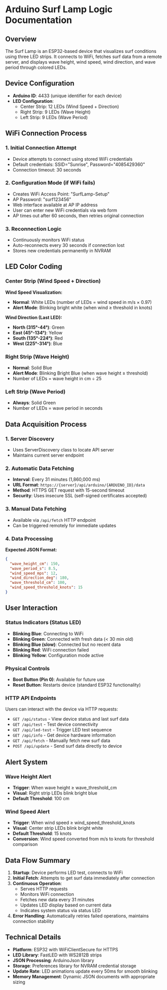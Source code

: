 # Arduino Surf Lamp Logic Documentation

## Overview
The Surf Lamp is an ESP32-based device that visualizes surf conditions using three LED strips. It connects to WiFi, fetches surf data from a remote server, and displays wave height, wind speed, wind direction, and wave period through colored LEDs.

## Device Configuration
- **Arduino ID**: 4433 (unique identifier for each device)
- **LED Configuration**:
  - Center Strip: 12 LEDs (Wind Speed + Direction)
  - Right Strip: 9 LEDs (Wave Height)
  - Left Strip: 9 LEDs (Wave Period)

## WiFi Connection Process

### 1. Initial Connection Attempt
- Device attempts to connect using stored WiFi credentials
- Default credentials: SSID="Sunrise", Password="4085429360"
- Connection timeout: 30 seconds

### 2. Configuration Mode (if WiFi fails)
- Creates WiFi Access Point: "SurfLamp-Setup"
- AP Password: "surf123456"
- Web interface available at AP IP address
- User can enter new WiFi credentials via web form
- AP times out after 60 seconds, then retries original connection

### 3. Reconnection Logic
- Continuously monitors WiFi status
- Auto-reconnects every 30 seconds if connection lost
- Stores new credentials permanently in NVRAM

## LED Color Coding

### Center Strip (Wind Speed + Direction)
**Wind Speed Visualization:**
- **Normal**: White LEDs (number of LEDs = wind speed in m/s × 0.97)
- **Alert Mode**: Blinking bright white (when wind ≥ threshold in knots)

**Wind Direction (Last LED):**
- **North (315°-44°)**: Green
- **East (45°-134°)**: Yellow
- **South (135°-224°)**: Red
- **West (225°-314°)**: Blue

### Right Strip (Wave Height)
- **Normal**: Solid Blue
- **Alert Mode**: Blinking Bright Blue (when wave height ≥ threshold)
- Number of LEDs = wave height in cm ÷ 25

### Left Strip (Wave Period)
- **Always**: Solid Green
- Number of LEDs = wave period in seconds

## Data Acquisition Process

### 1. Server Discovery
- Uses ServerDiscovery class to locate API server
- Maintains current server endpoint

### 2. Automatic Data Fetching
- **Interval**: Every 31 minutes (1,860,000 ms)
- **URL Format**: `https://{server}/api/arduino/{ARDUINO_ID}/data`
- **Method**: HTTPS GET request with 15-second timeout
- **Security**: Uses insecure SSL (self-signed certificates accepted)

### 3. Manual Data Fetching
- Available via `/api/fetch` HTTP endpoint
- Can be triggered remotely for immediate updates

### 4. Data Processing
**Expected JSON Format:**
```json
{
  "wave_height_cm": 150,
  "wave_period_s": 8.5,
  "wind_speed_mps": 12,
  "wind_direction_deg": 180,
  "wave_threshold_cm": 100,
  "wind_speed_threshold_knots": 15
}
```

## User Interaction

### Status Indicators (Status LED)
- **Blinking Blue**: Connecting to WiFi
- **Blinking Green**: Connected with fresh data (< 30 min old)
- **Blinking Blue (slow)**: Connected but no recent data
- **Blinking Red**: WiFi connection failed
- **Blinking Yellow**: Configuration mode active

### Physical Controls
- **Boot Button (Pin 0)**: Available for future use
- **Reset Button**: Restarts device (standard ESP32 functionality)

### HTTP API Endpoints
Users can interact with the device via HTTP requests:
- `GET /api/status` - View device status and last surf data
- `GET /api/test` - Test device connectivity
- `GET /api/led-test` - Trigger LED test sequence
- `GET /api/info` - Get device hardware information
- `GET /api/fetch` - Manually fetch new surf data
- `POST /api/update` - Send surf data directly to device

## Alert System

### Wave Height Alert
- **Trigger**: When wave height ≥ wave_threshold_cm
- **Visual**: Right strip LEDs blink bright blue
- **Default Threshold**: 100 cm

### Wind Speed Alert  
- **Trigger**: When wind speed ≥ wind_speed_threshold_knots
- **Visual**: Center strip LEDs blink bright white
- **Default Threshold**: 15 knots
- **Conversion**: Wind speed converted from m/s to knots for threshold comparison

## Data Flow Summary

1. **Startup**: Device performs LED test, connects to WiFi
2. **Initial Fetch**: Attempts to get surf data immediately after connection
3. **Continuous Operation**:
   - Serves HTTP requests
   - Monitors WiFi connection
   - Fetches new data every 31 minutes
   - Updates LED display based on current data
   - Indicates system status via status LED
4. **Error Handling**: Automatically retries failed operations, maintains connection stability

## Technical Details
- **Platform**: ESP32 with WiFiClientSecure for HTTPS
- **LED Library**: FastLED with WS2812B strips
- **JSON Processing**: ArduinoJson library
- **Storage**: Preferences library for NVRAM credential storage
- **Update Rate**: LED animations update every 50ms for smooth blinking
- **Memory Management**: Dynamic JSON documents with appropriate sizing